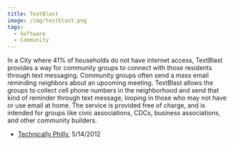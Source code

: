 ```yaml
---
title: TextBlast
image: /img/textblast.png
tags:
  - Software
  - Community
---
```

In a City where 41% of households do not have internet access, TextBlast provides a way for community groups to connect with those residents through text messaging. Community groups often send a mass email reminding neighbors about an upcoming meeting. TextBlast allows the groups to collect cell phone numbers in the neighborhood and send that kind of reminder through text message, looping in those who may not have or use email at home. The service is provided free of charge, and is intended for groups like civic associations, CDCs, business associations, and other community builders.

* [Technically Philly](http://technicallyphilly.com/2012/05/14/text-blast-text-alert-app-for-community-organizations-launches), 5/14/2012
